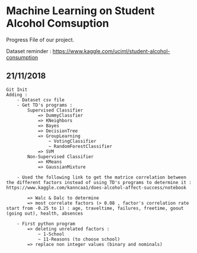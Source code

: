 # Machine Learning on Student Alcohol Comsuption

Progress File of our project. 

Dataset reminder : https://www.kaggle.com/uciml/student-alcohol-consumption

## 21/11/2018

```
Git Init
Adding :
	- Dataset csv file
	- Get TD's programs : 
		Supervised Classifier
			=> DummyClassfier
			=> KNeighbors
			=> Bayes
			=> DecisionTree
			=> GroupLearning
				~ VotingClassifier
				~ RandomForestClassifier
			=> SVM
		Non-Supervised Classifier 
			=> KMeans
			=> GaussianMixture

	- Used the following link to get the matrice correlation between the different factors instead of using TD's programs to determine it : https://www.kaggle.com/kanncaa1/does-alcohol-affect-success/notebook

		=> Walc & Dalc to determine 
		=> most correlate factors (> 0.08 , factor's correlation rate start from -0.25 to 1) : age, traveltime, failures, freetime, goout (going out), health, absences

	- First python program 
		=> deleting unrelated factors :
			~ 1-School
			~ 11-Reasons (to choose school)
		=> replace non integer values (binary and nominals)
```
